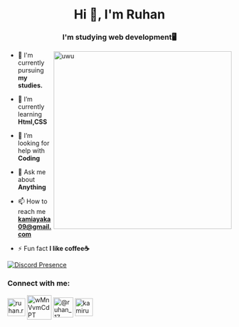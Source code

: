 <h1 align="center">Hi 👋, I'm Ruhan</h1>
<h3 align="center">I'm studying web development🖥️</h3>

<img align=right alt="uwu" width="400" length="300" src=https://raw.githubusercontent.com/JoeyBling/JoeyBling/master/pic/pusheencode.gif>



- 🔭 I'm currently pursuing **my studies.**

- 🌱 I’m currently learning **Html,CSS**

- 🤝 I’m looking for help with **Coding**

- 💬 Ask me about **Anything**

- 📫 How to reach me **kamiayaka09@gmail.com**

- ⚡ Fun fact **I like coffee☕**


[![Discord Presence](https://lanyard.cnrad.dev/api/819191621676695563?bg=282a36&hideDiscrim=true&borderRadius=30px&idleMessage=:Hi)](https://discord.com/users/819191621676695563)

<h3 align="left">Connect with me:</h3>
<p align="left">
<a href="https://fb.com/ruhan.rouf.1/" target="blank"><img align="center" src="https://img.icons8.com/dusk/512/facebook-new--v2.png" alt="ruhan.rouf.1/" height="40" width="40" /></a>
<a href="https://discord.gg/wMnVvmCdPT" target="blank"><img align="center" src="https://img.icons8.com/plasticine/100/discord-new-logo.png" alt="wMnVvmCdPT" height="55" width="55" /></a>
<a href="https://twitter.com/@ruhan_17" target="blank"><img align="center" src="https://img.icons8.com/?size=512&id=42859&format=png" alt="@ruhan_17" height="45" width="45" /></a>
<a href="https://instagram.com/kamiruhan9/" target="blank"><img align="center" src="https://img.icons8.com/officel/480/instagram-new.png" alt="kamiruhan9/" height="40" width="40" /></a>
</p>
